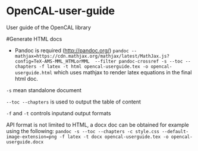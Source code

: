# OpenCAL-user-guide
User guide of the OpenCAL library


#Generate HTML docs
- Pandoc is required (http://pandoc.org/)
` pandoc --mathjax=https://cdn.mathjax.org/mathjax/latest/MathJax.js?config=TeX-AMS-MML_HTMLorMML  --filter pandoc-crossref -s --toc --chapters -f latex -t html opencal-userguide.tex -o opencal-userguide.html `
which uses mathjax to render latex equations in the final html doc. 

`-s` mean standalone document

`--toc --chapters` is used to output the table of content

`-f` and `-t` controls inputand output formats


API format is not limited to HTML, a docx doc can be obtained for example using the following:
`
pandoc -s --toc --chapters -c style.css --default-image-extension=png -f latex -t docx opencal-userguide.tex -o opencal-userguide.docx
`
